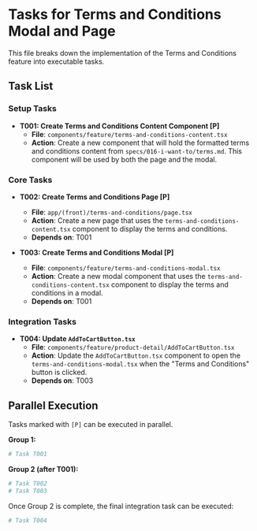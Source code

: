 # Tasks for Terms and Conditions Modal and Page

This file breaks down the implementation of the Terms and Conditions feature into executable tasks.

## Task List

### Setup Tasks

*   **T001: Create Terms and Conditions Content Component [P]**
    *   **File**: `components/feature/terms-and-conditions-content.tsx`
    *   **Action**: Create a new component that will hold the formatted terms and conditions content from `specs/016-i-want-to/terms.md`. This component will be used by both the page and the modal.

### Core Tasks

*   **T002: Create Terms and Conditions Page [P]**
    *   **File**: `app/(front)/terms-and-conditions/page.tsx`
    *   **Action**: Create a new page that uses the `terms-and-conditions-content.tsx` component to display the terms and conditions.
    *   **Depends on**: T001

*   **T003: Create Terms and Conditions Modal [P]**
    *   **File**: `components/feature/terms-and-conditions-modal.tsx`
    *   **Action**: Create a new modal component that uses the `terms-and-conditions-content.tsx` component to display the terms and conditions in a modal.
    *   **Depends on**: T001

### Integration Tasks

*   **T004: Update `AddToCartButton.tsx`**
    *   **File**: `components/feature/product-detail/AddToCartButton.tsx`
    *   **Action**: Update the `AddToCartButton.tsx` component to open the `terms-and-conditions-modal.tsx` when the "Terms and Conditions" button is clicked.
    *   **Depends on**: T003

## Parallel Execution

Tasks marked with `[P]` can be executed in parallel.

**Group 1:**

```bash
# Task T001
```

**Group 2 (after T001):**

```bash
# Task T002
# Task T003
```

Once Group 2 is complete, the final integration task can be executed:

```bash
# Task T004
```